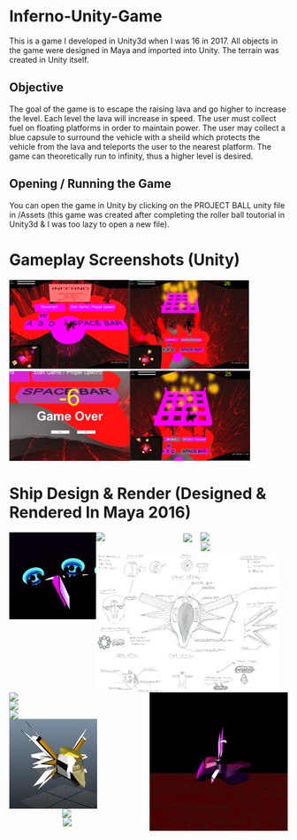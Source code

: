 # Inferno-Unity-Game
This is a game I developed in Unity3d when I was 16 in 2017. All objects in the game were designed in Maya and imported into Unity. The terrain was created in Unity itself. 
## Objective 
The goal of the game is to escape the raising lava and go higher to increase the level. Each level the lava will increase in speed. The user must collect fuel on floating platforms in order to maintain power. The user may collect a blue capsule to surround the vehicle with a sheild which protects the vehicle from the lava and teleports the user to the nearest platform. The game can theoretically run to infinity, thus a higher level is desired. 
## Opening / Running the Game
You can open the game in Unity by clicking on the PROJECT BALL unity file in /Assets (this game was created after completing the roller ball toutorial in Unity3d & I was too lazy to open a new file). 
# Gameplay Screenshots (Unity)
<img src="https://github.com/WilliamAmbrozic/Inferno-Unity-Game/blob/master/Screenshots%20%26%20Design/Screen_1.png" width="217"><img src="https://github.com/WilliamAmbrozic/Inferno-Unity-Game/blob/master/Screenshots%20%26%20Design/Screen_2.png" width="217"><img src="https://github.com/WilliamAmbrozic/Inferno-Unity-Game/blob/master/Screenshots%20%26%20Design/Screen_3.png" width="219"><img src="https://github.com/WilliamAmbrozic/Inferno-Unity-Game/blob/master/Screenshots%20%26%20Design/Screen_4.png" width="217">
# Ship Design & Render (Designed & Rendered In Maya 2016)
<img align="left" src= "https://github.com/WilliamAmbrozic/Inferno-Unity-Game/blob/master/Screenshots%20%26%20Design/%2310.%20Dark%20Matter%20Magnet%20(Multiple).png" width="157"><img align="left" src="https://github.com/WilliamAmbrozic/Inferno-Unity-Game/blob/master/Screenshots%20%26%20Design/%231.%20Front%20Shot%20of%20Ship%20on%20Ground.png" width="158"><img align="center" src="https://github.com/WilliamAmbrozic/Inferno-Unity-Game/blob/master/Screenshots%20%26%20Design/%231.%20Front%20Shot%20of%20Ship%20Mid-Flight.png" width="159"><img align="right" src="https://github.com/WilliamAmbrozic/Inferno-Unity-Game/blob/master/Screenshots%20%26%20Design/%2310.%20Electromagnetic%20Emitter%20(Single).png" width="158"><img align="right" src="https://github.com/WilliamAmbrozic/Inferno-Unity-Game/blob/master/Screenshots%20%26%20Design/%235.%20Perspective%20Shot%20of%20Ship%20Mid-Flight.png" width="157">
<img align="center" src="https://github.com/WilliamAmbrozic/Inferno-Unity-Game/blob/master/Screenshots%20%26%20Design/Final%20Design.jpg" width="330">
<img align="right" src="https://github.com/WilliamAmbrozic/Inferno-Unity-Game/blob/master/Screenshots%20%26%20Design/%233.%20Side%20Shot%20of%20Ship%20Mid-Flight.png" width="250">
<img align="left" src="https://github.com/WilliamAmbrozic/Inferno-Unity-Game/blob/master/Screenshots%20%26%20Design/%236.%20Inside%20ship%20During%20Flight%20(Looking%20Down).png" width="250">
<img align="left" src= "https://github.com/WilliamAmbrozic/Inferno-Unity-Game/blob/master/Screenshots%20%26%20Design/%239.%20Gyroscope%20Handle%20Controls.png" width="157"><img align="left" src="https://github.com/WilliamAmbrozic/Inferno-Unity-Game/blob/master/Screenshots%20%26%20Design/%238.%20Cockpit.png" width="158"><img align="center" src="https://github.com/WilliamAmbrozic/Inferno-Unity-Game/blob/master/Screenshots%20%26%20Design/Sketch23.png" width="159"><img align="right" src="https://github.com/WilliamAmbrozic/Inferno-Unity-Game/blob/master/Screenshots%20%26%20Design/%232.%20Back%20Shot%20of%20Ship%20Mid-Flight.png" width="158"><img align="right" src="https://github.com/WilliamAmbrozic/Inferno-Unity-Game/blob/master/Screenshots%20%26%20Design/%2311.%20Tire%20Treads.png" width="157">
